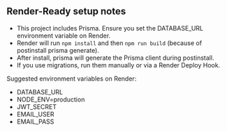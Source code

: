 
Render-Ready setup notes
------------------------
- This project includes Prisma. Ensure you set the DATABASE_URL environment variable on Render.
- Render will run `npm install` and then `npm run build` (because of postinstall prisma generate).
- After install, prisma will generate the Prisma client during postinstall.
- If you use migrations, run them manually or via a Render Deploy Hook.

Suggested environment variables on Render:
- DATABASE_URL
- NODE_ENV=production
- JWT_SECRET
- EMAIL_USER
- EMAIL_PASS
